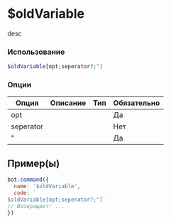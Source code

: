 # $oldVariable
desc
### Использование
```php
$oldVariable[opt;seperator?;"]
```

### Опции

| Опция | Описание | Тип | Обязательно |
|--------|-------------|------|----------|
| opt |  |  | Да | 
| seperator |  |  | Нет | 
| " |  |  | Да |
## Пример(ы)

```javascript
bot.command({
  name: '$oldVariable',
  code: `
$oldVariable[opt;seperator?;"]`
// Возвращает: ...
})
```